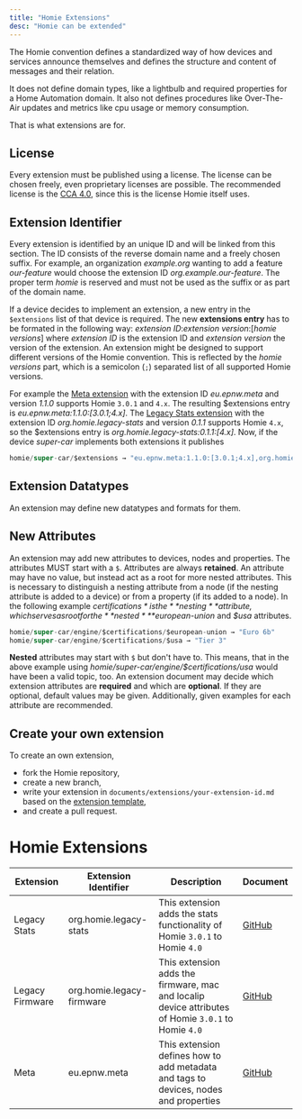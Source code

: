 ```yaml
---
title: "Homie Extensions"
desc: "Homie can be extended"
---
```


The Homie convention defines a standardized way of how devices and services announce themselves and defines the structure and content of messages and their relation.

It does not define domain types, like a lightbulb and required properties for a Home Automation domain.
It also not defines procedures like Over-The-Air updates and metrics like cpu usage or memory consumption.

That is what extensions are for.

## License
Every extension must be published using a license.
The license can be chosen freely, even proprietary licenses are possible.
The recommended license is the [CCA 4.0](https://homieiot.github.io/license), since this is the license Homie itself uses.

## Extension Identifier
Every extension is identified by an unique ID and will be linked from this section.
The ID consists of the reverse domain name and a freely chosen suffix.
For example, an organization *example.org* wanting to add a feature *our-feature* would choose the extension ID *org.example.our-feature*.
The proper term *homie* is reserved and must not be used as the suffix or as part of the domain name.

If a device decides to implement an extension, a new entry in the `$extensions` list of that device is required.
The new **extensions entry** has to be formated in the following way:
*extension ID*:*extension version*:[*homie versions*]
where *extension ID* is the extension ID and *extension version* the version of the extension.
An extension might be designed to support different versions of the Homie convention.
This is reflected by the *homie versions* part, which is a semicolon (`;`) separated list of all supported Homie versions.

For example the [Meta extension]() with the extension ID *eu.epnw.meta* and version *1.1.0* supports Homie `3.0.1` and `4.x`.
The resulting $extensions entry is *eu.epnw.meta:1.1.0:[3.0.1;4.x]*.
The [Legacy Stats extension]() with the extension ID *org.homie.legacy-stats* and version *0.1.1* supports Homie `4.x`, so the $extensions entry is *org.homie.legacy-stats:0.1.1:[4.x]*.
Now, if the device *super-car* implements both extensions it publishes
```java
homie/super-car/$extensions → "eu.epnw.meta:1.1.0:[3.0.1;4.x],org.homie.legacy-stats:0.1.1:[4.x]"
```

## Extension Datatypes
An extension may define new datatypes and formats for them.
	
## New Attributes
An extension may add new attributes to devices, nodes and properties.
The attributes MUST start with a `$`. Attributes are always **retained**.
An attribute may have no value, but instead act as a root for more nested attributes.
This is necessary to distinguish a nesting attribute from a node (if the nesting attribute is added to a device) or from a property (if its added to a node).
In the following example *$certifications* is the **nesting** attribute, which serves as root for the **nested** *$european-union* and *$usa* attributes.
```java
homie/super-car/engine/$certifications/$european-union → "Euro 6b"
homie/super-car/engine/$certifications/$usa → "Tier 3"
```
**Nested** attributes may start with `$` but don't have to.
This means, that in the above example using *homie/super-car/engine/$certifications/usa* would have been a valid topic, too.
An extension document may decide which extension attributes are **required** and which are **optional**.
If they are optional, default values may be given. Additionally, given examples for each attribute are recommended.

## Create your own extension

To create an own extension,

* fork the Homie repository,
* create a new branch,
* write your extension in `documents/extensions/your-extension-id.md` based on the [extension template](),
* and create a pull request.

# Homie Extensions

<!--EXTENSIONS-->

| Extension       | Extension Identifier      | Description                                                                                         | Document   |
|-----------------|---------------------------|-----------------------------------------------------------------------------------------------------|------------|
| Legacy Stats    | org.homie.legacy-stats    | This extension adds the stats functionality of Homie `3.0.1` to Homie `4.0`                         | [GitHub]() |
| Legacy Firmware | org.homie.legacy-firmware | This extension adds the firmware, mac and localip device attributes of Homie `3.0.1` to Homie `4.0` | [GitHub]() |
| Meta            | eu.epnw.meta              | This extension defines how to add metadata and tags to devices, nodes and properties                | [GitHub]() |

